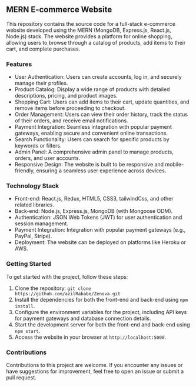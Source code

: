 ## MERN E-commerce Website

This repository contains the source code for a full-stack e-commerce website developed using the MERN (MongoDB, Express.js, React.js, Node.js) stack. The website provides a platform for online shopping, allowing users to browse through a catalog of products, add items to their cart, and complete purchases.

### Features

- User Authentication: Users can create accounts, log in, and securely manage their profiles.
- Product Catalog: Display a wide range of products with detailed descriptions, pricing, and product images.
- Shopping Cart: Users can add items to their cart, update quantities, and remove items before proceeding to checkout.
- Order Management: Users can view their order history, track the status of their orders, and receive email notifications.
- Payment Integration: Seamless integration with popular payment gateways, enabling secure and convenient online transactions.
- Search Functionality: Users can search for specific products by keywords or filters.
- Admin Panel: A comprehensive admin panel to manage products, orders, and user accounts.
- Responsive Design: The website is built to be responsive and mobile-friendly, ensuring a seamless user experience across devices.

### Technology Stack

- Front-end: React.js, Redux, HTML5, CSS3, tailwindCss, and other related libraries.
- Back-end: Node.js, Express.js, MongoDB (with Mongoose ODM).
- Authentication: JSON Web Tokens (JWT) for user authentication and session management.
- Payment Integration: Integration with popular payment gateways (e.g., PayPal, Stripe).
- Deployment: The website can be deployed on platforms like Heroku or AWS.

### Getting Started

To get started with the project, follow these steps:

1. Clone the repository: `git clone https://github.com/azilRababe/Zenova.git`
2. Install the dependencies for both the front-end and back-end using `npm install`.
3. Configure the environment variables for the project, including API keys for payment gateways and database connection details.
4. Start the development server for both the front-end and back-end using `npm start`.
5. Access the website in your browser at `http://localhost:5000`.

### Contributions

Contributions to this project are welcome. If you encounter any issues or have suggestions for improvement, feel free to open an issue or submit a pull request.
